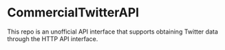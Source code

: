 # CommercialTwitterAPI
This repo is an unofficial API interface that supports obtaining Twitter data through the HTTP API interface.
